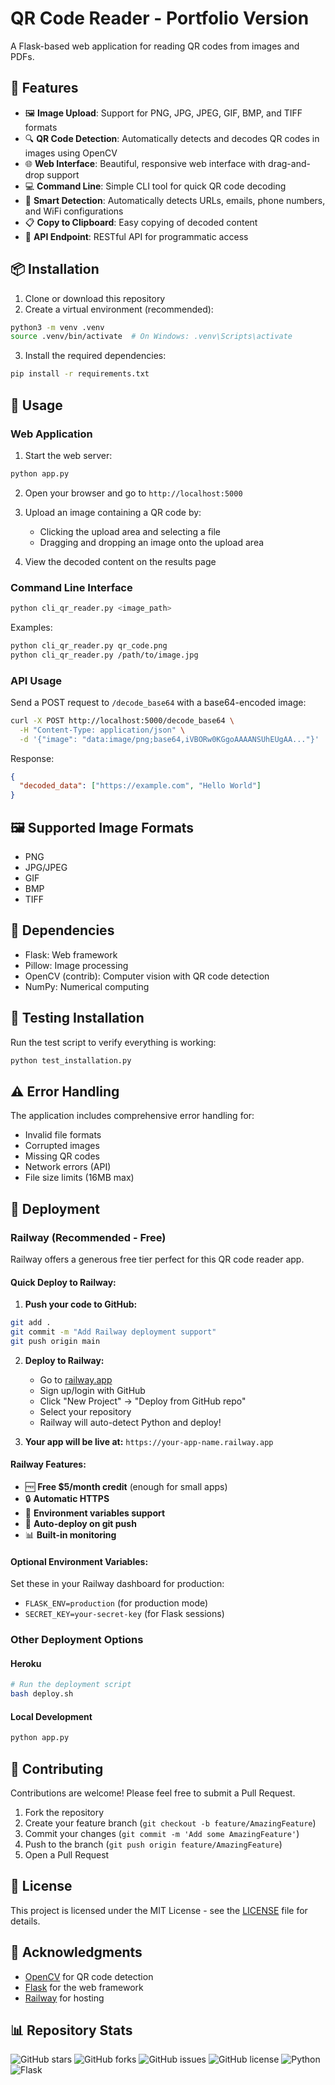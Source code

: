 # QR Code Reader - Portfolio Version

A Flask-based web application for reading QR codes from images and PDFs.

## 🚀 Features

- 🖼️ **Image Upload**: Support for PNG, JPG, JPEG, GIF, BMP, and TIFF formats
- 🔍 **QR Code Detection**: Automatically detects and decodes QR codes in images using OpenCV
- 🌐 **Web Interface**: Beautiful, responsive web interface with drag-and-drop support
- 💻 **Command Line**: Simple CLI tool for quick QR code decoding
- 🔗 **Smart Detection**: Automatically detects URLs, emails, phone numbers, and WiFi configurations
- 📋 **Copy to Clipboard**: Easy copying of decoded content
- 🚀 **API Endpoint**: RESTful API for programmatic access

## 📦 Installation

1. Clone or download this repository
2. Create a virtual environment (recommended):
```bash
python3 -m venv .venv
source .venv/bin/activate  # On Windows: .venv\Scripts\activate
```

3. Install the required dependencies:
```bash
pip install -r requirements.txt
```

## 🎯 Usage

### Web Application

1. Start the web server:
```bash
python app.py
```

2. Open your browser and go to `http://localhost:5000`

3. Upload an image containing a QR code by:
   - Clicking the upload area and selecting a file
   - Dragging and dropping an image onto the upload area

4. View the decoded content on the results page

### Command Line Interface

```bash
python cli_qr_reader.py <image_path>
```

Examples:
```bash
python cli_qr_reader.py qr_code.png
python cli_qr_reader.py /path/to/image.jpg
```

### API Usage

Send a POST request to `/decode_base64` with a base64-encoded image:

```bash
curl -X POST http://localhost:5000/decode_base64 \
  -H "Content-Type: application/json" \
  -d '{"image": "data:image/png;base64,iVBORw0KGgoAAAANSUhEUgAA..."}'
```

Response:
```json
{
  "decoded_data": ["https://example.com", "Hello World"]
}
```

## 🖼️ Supported Image Formats

- PNG
- JPG/JPEG
- GIF
- BMP
- TIFF

## 🔧 Dependencies

- Flask: Web framework
- Pillow: Image processing
- OpenCV (contrib): Computer vision with QR code detection
- NumPy: Numerical computing

## 🧪 Testing Installation

Run the test script to verify everything is working:

```bash
python test_installation.py
```

## ⚠️ Error Handling

The application includes comprehensive error handling for:
- Invalid file formats
- Corrupted images
- Missing QR codes
- Network errors (API)
- File size limits (16MB max)

## 🚀 Deployment

### Railway (Recommended - Free)

Railway offers a generous free tier perfect for this QR code reader app.

#### Quick Deploy to Railway:

1. **Push your code to GitHub:**
```bash
git add .
git commit -m "Add Railway deployment support"
git push origin main
```

2. **Deploy to Railway:**
   - Go to [railway.app](https://railway.app)
   - Sign up/login with GitHub
   - Click "New Project" → "Deploy from GitHub repo"
   - Select your repository
   - Railway will auto-detect Python and deploy!

3. **Your app will be live at:** `https://your-app-name.railway.app`

#### Railway Features:
- 🆓 **Free $5/month credit** (enough for small apps)
- 🔒 **Automatic HTTPS**
- 🔧 **Environment variables support**
- 🚀 **Auto-deploy on git push**
- 📊 **Built-in monitoring**

#### Optional Environment Variables:
Set these in your Railway dashboard for production:
- `FLASK_ENV=production` (for production mode)
- `SECRET_KEY=your-secret-key` (for Flask sessions)

### Other Deployment Options

#### Heroku
```bash
# Run the deployment script
bash deploy.sh
```

#### Local Development
```bash
python app.py
```

## 🤝 Contributing

Contributions are welcome! Please feel free to submit a Pull Request.

1. Fork the repository
2. Create your feature branch (`git checkout -b feature/AmazingFeature`)
3. Commit your changes (`git commit -m 'Add some AmazingFeature'`)
4. Push to the branch (`git push origin feature/AmazingFeature`)
5. Open a Pull Request

## 📄 License

This project is licensed under the MIT License - see the [LICENSE](LICENSE) file for details.

## 🙏 Acknowledgments

- [OpenCV](https://opencv.org/) for QR code detection
- [Flask](https://flask.palletsprojects.com/) for the web framework
- [Railway](https://railway.app/) for hosting

## 📊 Repository Stats

![GitHub stars](https://img.shields.io/github/stars/yourusername/qr-reader?style=social)
![GitHub forks](https://img.shields.io/github/forks/yourusername/qr-reader?style=social)
![GitHub issues](https://img.shields.io/github/issues/yourusername/qr-reader)
![GitHub license](https://img.shields.io/github/license/yourusername/qr-reader)
![Python](https://img.shields.io/badge/python-3.8+-blue.svg)
![Flask](https://img.shields.io/badge/flask-2.0+-green.svg)

